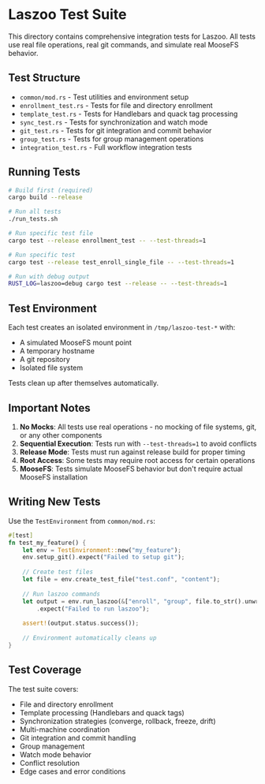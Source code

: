 # Laszoo Test Suite

This directory contains comprehensive integration tests for Laszoo. All tests use real file operations, real git commands, and simulate real MooseFS behavior.

## Test Structure

- `common/mod.rs` - Test utilities and environment setup
- `enrollment_test.rs` - Tests for file and directory enrollment
- `template_test.rs` - Tests for Handlebars and quack tag processing
- `sync_test.rs` - Tests for synchronization and watch mode
- `git_test.rs` - Tests for git integration and commit behavior
- `group_test.rs` - Tests for group management operations
- `integration_test.rs` - Full workflow integration tests

## Running Tests

```bash
# Build first (required)
cargo build --release

# Run all tests
./run_tests.sh

# Run specific test file
cargo test --release enrollment_test -- --test-threads=1

# Run specific test
cargo test --release test_enroll_single_file -- --test-threads=1

# Run with debug output
RUST_LOG=laszoo=debug cargo test --release -- --test-threads=1
```

## Test Environment

Each test creates an isolated environment in `/tmp/laszoo-test-*` with:
- A simulated MooseFS mount point
- A temporary hostname
- A git repository
- Isolated file system

Tests clean up after themselves automatically.

## Important Notes

1. **No Mocks**: All tests use real operations - no mocking of file systems, git, or any other components
2. **Sequential Execution**: Tests run with `--test-threads=1` to avoid conflicts
3. **Release Mode**: Tests must run against release build for proper timing
4. **Root Access**: Some tests may require root access for certain operations
5. **MooseFS**: Tests simulate MooseFS behavior but don't require actual MooseFS installation

## Writing New Tests

Use the `TestEnvironment` from `common/mod.rs`:

```rust
#[test]
fn test_my_feature() {
    let env = TestEnvironment::new("my_feature");
    env.setup_git().expect("Failed to setup git");
    
    // Create test files
    let file = env.create_test_file("test.conf", "content");
    
    // Run laszoo commands
    let output = env.run_laszoo(&["enroll", "group", file.to_str().unwrap()])
        .expect("Failed to run laszoo");
    
    assert!(output.status.success());
    
    // Environment automatically cleans up
}
```

## Test Coverage

The test suite covers:
- File and directory enrollment
- Template processing (Handlebars and quack tags)
- Synchronization strategies (converge, rollback, freeze, drift)
- Multi-machine coordination
- Git integration and commit handling
- Group management
- Watch mode behavior
- Conflict resolution
- Edge cases and error conditions
